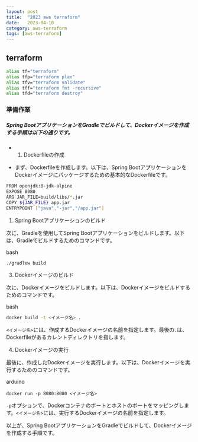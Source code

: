 ```yaml
---
layout: post
title:  "2023 aws terraform"
date:   2023-04-10
category: aws-terraform
tags: [aws-terraform]
---
```



## terraform

```sh
alias tf="terraform"
alias tfp="terraform plan"
alias tfv="terraform validate"
alias tff="terraform fmt -recursive"
alias tfd="terraform destroy"
```

### 準備作業

##### Spring BootアプリケーションをGradleでビルドして、Dockerイメージを作成する手順は以下の通りです。

- 1.  Dockerfileの作成

-  まず、Dockerfileを作成します。以下は、Spring BootアプリケーションをDockerイメージにパッケージするための基本的なDockerfileです。


```sh
FROM openjdk:8-jdk-alpine
EXPOSE 8080
ARG JAR_FILE=build/libs/*.jar
COPY ${JAR_FILE} app.jar
ENTRYPOINT ["java","-jar","/app.jar"]
```

1.  Spring Bootアプリケーションのビルド

次に、Gradleを使用してSpring Bootアプリケーションをビルドします。以下は、Gradleでビルドするためのコマンドです。

bash

```sh
./gradlew build
```

3.  Dockerイメージのビルド

次に、Dockerイメージをビルドします。以下は、Dockerイメージをビルドするためのコマンドです。

bash

```sh
docker build -t <イメージ名> .
```

`<イメージ名>`には、作成するDockerイメージの名前を指定します。最後の`.`は、Dockerfileがあるカレントディレクトリを指します。

4.  Dockerイメージの実行

最後に、作成したDockerイメージを実行します。以下は、Dockerイメージを実行するためのコマンドです。

arduino

```arduino
docker run -p 8080:8080 <イメージ名>
```

`-p`オプションで、Dockerコンテナのポートとホストのポートをマッピングします。`<イメージ名>`には、実行するDockerイメージの名前を指定します。

以上が、Spring BootアプリケーションをGradleでビルドして、Dockerイメージを作成する手順です。

